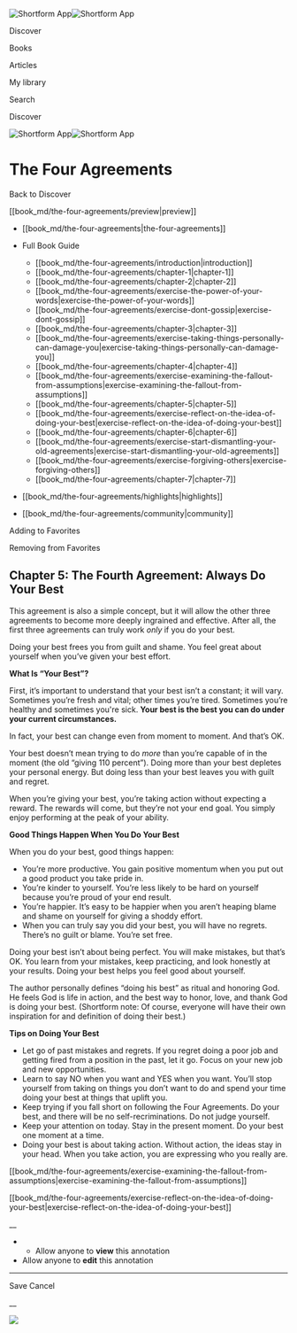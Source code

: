 ![Shortform App](/img/logo.36a2399e.svg)![Shortform App](/img/logo-dark.70c1b072.svg)

Discover

Books

Articles

My library

Search

Discover

![Shortform App](/img/logo.36a2399e.svg)![Shortform App](/img/logo-dark.70c1b072.svg)

# The Four Agreements

Back to Discover

[[book_md/the-four-agreements/preview|preview]]

  * [[book_md/the-four-agreements|the-four-agreements]]
  * Full Book Guide

    * [[book_md/the-four-agreements/introduction|introduction]]
    * [[book_md/the-four-agreements/chapter-1|chapter-1]]
    * [[book_md/the-four-agreements/chapter-2|chapter-2]]
    * [[book_md/the-four-agreements/exercise-the-power-of-your-words|exercise-the-power-of-your-words]]
    * [[book_md/the-four-agreements/exercise-dont-gossip|exercise-dont-gossip]]
    * [[book_md/the-four-agreements/chapter-3|chapter-3]]
    * [[book_md/the-four-agreements/exercise-taking-things-personally-can-damage-you|exercise-taking-things-personally-can-damage-you]]
    * [[book_md/the-four-agreements/chapter-4|chapter-4]]
    * [[book_md/the-four-agreements/exercise-examining-the-fallout-from-assumptions|exercise-examining-the-fallout-from-assumptions]]
    * [[book_md/the-four-agreements/chapter-5|chapter-5]]
    * [[book_md/the-four-agreements/exercise-reflect-on-the-idea-of-doing-your-best|exercise-reflect-on-the-idea-of-doing-your-best]]
    * [[book_md/the-four-agreements/chapter-6|chapter-6]]
    * [[book_md/the-four-agreements/exercise-start-dismantling-your-old-agreements|exercise-start-dismantling-your-old-agreements]]
    * [[book_md/the-four-agreements/exercise-forgiving-others|exercise-forgiving-others]]
    * [[book_md/the-four-agreements/chapter-7|chapter-7]]
  * [[book_md/the-four-agreements/highlights|highlights]]
  * [[book_md/the-four-agreements/community|community]]



Adding to Favorites 

Removing from Favorites 

## Chapter 5: The Fourth Agreement: Always Do Your Best

This agreement is also a simple concept, but it will allow the other three agreements to become more deeply ingrained and effective. After all, the first three agreements can truly work _only_ if you do your best.

Doing your best frees you from guilt and shame. You feel great about yourself when you’ve given your best effort.

**What Is “Your Best”?**

First, it’s important to understand that your best isn’t a constant; it will vary. Sometimes you’re fresh and vital; other times you’re tired. Sometimes you’re healthy and sometimes you're sick. **Your best is the best you can do under your current circumstances.**

In fact, your best can change even from moment to moment. And that’s OK.

Your best doesn’t mean trying to do _more_ than you’re capable of in the moment (the old “giving 110 percent”). Doing more than your best depletes your personal energy. But doing less than your best leaves you with guilt and regret.

When you’re giving your best, you’re taking action without expecting a reward. The rewards will come, but they’re not your end goal. You simply enjoy performing at the peak of your ability.

**Good Things Happen When You Do Your Best**

When you do your best, good things happen:

  * You’re more productive. You gain positive momentum when you put out a good product you take pride in. 
  * You’re kinder to yourself. You’re less likely to be hard on yourself because you’re proud of your end result.
  * You’re happier. It’s easy to be happier when you aren’t heaping blame and shame on yourself for giving a shoddy effort.
  * When you can truly say you did your best, you will have no regrets. There’s no guilt or blame. You’re set free.



Doing your best isn’t about being perfect. You will make mistakes, but that’s OK. You learn from your mistakes, keep practicing, and look honestly at your results. Doing your best helps you feel good about yourself.

The author personally defines “doing his best” as ritual and honoring God. He feels God is life in action, and the best way to honor, love, and thank God is doing your best. (Shortform note: Of course, everyone will have their own inspiration for and definition of doing their best.)

**Tips on Doing Your Best**

  * Let go of past mistakes and regrets. If you regret doing a poor job and getting fired from a position in the past, let it go. Focus on your new job and new opportunities. 
  * Learn to say NO when you want and YES when you want. You’ll stop yourself from taking on things you don’t want to do and spend your time doing your best at things that uplift you.
  * Keep trying if you fall short on following the Four Agreements. Do your best, and there will be no self-recriminations. Do not judge yourself.
  * Keep your attention on today. Stay in the present moment. Do your best one moment at a time.
  * Doing your best is about taking action. Without action, the ideas stay in your head. When you take action, you are expressing who you really are.



[[book_md/the-four-agreements/exercise-examining-the-fallout-from-assumptions|exercise-examining-the-fallout-from-assumptions]]

[[book_md/the-four-agreements/exercise-reflect-on-the-idea-of-doing-your-best|exercise-reflect-on-the-idea-of-doing-your-best]]

__

  *   * Allow anyone to **view** this annotation
  * Allow anyone to **edit** this annotation



* * *

Save Cancel

__




![](https://bat.bing.com/action/0?ti=56018282&Ver=2&mid=4c7bbf5f-8b8e-44a3-925c-c2499fb2bfe8&sid=1711133063fa11eebdec89a8b8ae3bbc&vid=171147a063fa11eea7440fcfeb230d96&vids=0&msclkid=N&pi=0&lg=en-US&sw=800&sh=600&sc=24&nwd=1&tl=Shortform%20%7C%20The%20Four%20Agreements&p=https%3A%2F%2Fwww.shortform.com%2Fapp%2Fbook%2Fthe-four-agreements%2Fchapter-5&r=&lt=430&evt=pageLoad&sv=1&rn=128883)

